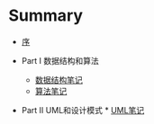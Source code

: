 # Summary

* [序](README.md)
* Part I 数据结构和算法
    * [数据结构笔记](Datastructure_and_algotithm/data_sturcture.md)
    * [算法笔记](Datastructure_and_algotithm/algorithm.md)

* Part II UML和设计模式
		* [UML笔记](UML_and_Design_pattern/UML.md)


